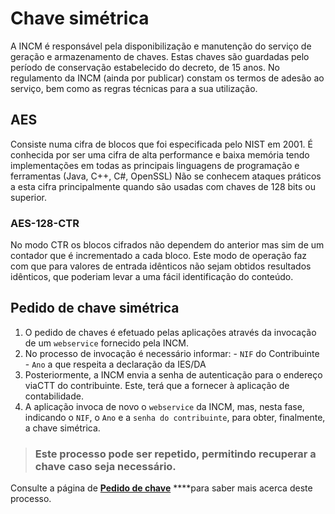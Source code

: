 # Chave simétrica

A INCM é responsável pela disponibilização e manutenção do serviço de geração e armazenamento de chaves. Estas chaves são guardadas pelo período de conservação estabelecido do decreto, de 15 anos. No regulamento da INCM \(ainda por publicar\) constam os termos de adesão ao serviço, bem como as regras técnicas para a sua utilização.

## AES

Consiste numa cifra de blocos que foi especificada pelo NIST em 2001. É conhecida por ser uma cifra de alta performance e baixa memória tendo implementações em todas as principais linguagens de programação e ferramentas \(Java, C++, C\#, OpenSSL\) Não se conhecem ataques práticos a esta cifra principalmente quando são usadas com chaves de 128 bits ou superior.

### AES-128-CTR

No modo CTR os blocos cifrados não dependem do anterior mas sim de um contador que é incrementado a cada bloco. Este modo de operação faz com que para valores de entrada idênticos não sejam obtidos resultados idênticos, que poderiam levar a uma fácil identificação do conteúdo.

## Pedido de chave simétrica

1. O pedido de chaves é efetuado pelas aplicações através da invocação de um `webservice` fornecido pela INCM.
2. No processo de invocação é necessário informar: - `NIF` do Contribuinte - `Ano` a que respeita a declaração da IES/DA
3. Posteriormente, a INCM envia a senha de autenticação para o endereço viaCTT do contribuinte. Este, terá que a fornecer à aplicação de contabilidade.
4. A aplicação invoca de novo o `webservice` da INCM, mas, nesta fase, indicando o `NIF`, o `Ano` e a `senha do contribuinte`, para  obter, finalmente, a chave simétrica.

> ### Este processo pode ser repetido, permitindo recuperar a chave caso seja necessário.

Consulte a página de [**Pedido de chave**](diagramas.md) ****para saber mais acerca deste processo.

